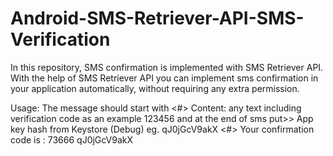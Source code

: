 # Android-SMS-Retriever-API-SMS-Verification
In this repository, SMS
confirmation is implemented with SMS Retriever API.  With the help of SMS Retriever API 
you can implement sms  confirmation  in your application automatically, without requiring any extra permission.

Usage: 
The message should start with <#>
Content: any text including verification code as an example 123456 and 
at the end of sms put>> App key hash from Keystore (Debug) eg. qJ0jGcV9akX
<#> Your confirmation code is : 73666
qJ0jGcV9akX
